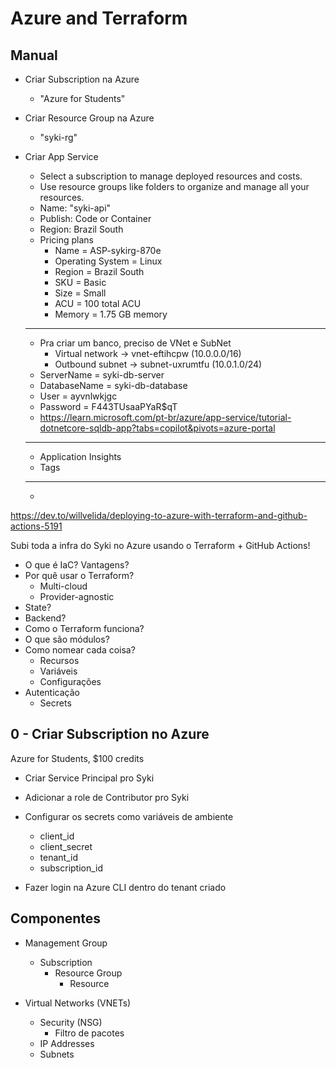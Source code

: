 # Azure and Terraform

## Manual

- Criar Subscription na Azure
    - "Azure for Students"

- Criar Resource Group na Azure
    - "syki-rg"

- Criar App Service
    - Select a subscription to manage deployed resources and costs.
    - Use resource groups like folders to organize and manage all your resources.
    - Name: "syki-api"
    - Publish: Code or Container
    - Region: Brazil South
    - Pricing plans
        - Name = ASP-sykirg-870e
        - Operating System = Linux
        - Region = Brazil South
        - SKU = Basic
        - Size = Small
        - ACU = 100 total ACU
        - Memory = 1.75 GB memory
    -------------------
    - Pra criar um banco, preciso de VNet e SubNet
        - Virtual network -> vnet-eftihcpw (10.0.0.0/16)
        - Outbound subnet -> subnet-uxrumtfu (10.0.1.0/24)
    - ServerName = syki-db-server
    - DatabaseName = syki-db-database
    - User = ayvnlwkjgc
    - Password = F443TUsaaPYaR$qT
    - https://learn.microsoft.com/pt-br/azure/app-service/tutorial-dotnetcore-sqldb-app?tabs=copilot&pivots=azure-portal
    -------------------
    - Application Insights
    - Tags
    -------------------
    - 


















https://dev.to/willvelida/deploying-to-azure-with-terraform-and-github-actions-5191






Subi toda a infra do Syki no Azure usando o Terraform + GitHub Actions!


- O que é IaC? Vantagens?
- Por quê usar o Terraform?
    - Multi-cloud
    - Provider-agnostic
- State?
- Backend?
- Como o Terraform funciona?
- O que são módulos?
- Como nomear cada coisa?
    - Recursos
    - Variáveis
    - Configurações
- Autenticação
    - Secrets










## 0 - Criar Subscription no Azure

Azure for Students, $100 credits

- Criar Service Principal pro Syki
- Adicionar a role de Contributor pro Syki

- Configurar os secrets como variáveis de ambiente
    - client_id
    - client_secret
    - tenant_id
    - subscription_id

- Fazer login na Azure CLI dentro do tenant criado


## Componentes

- Management Group
    - Subscription
        - Resource Group
            - Resource

- Virtual Networks (VNETs)
    - Security (NSG)
        - Filtro de pacotes
    - IP Addresses
    - Subnets







